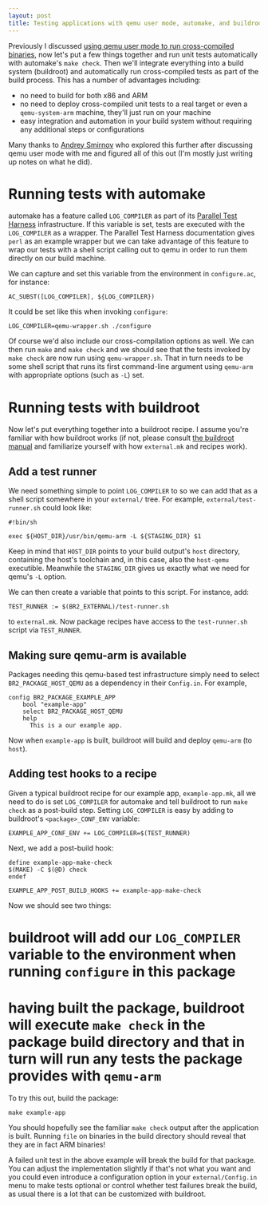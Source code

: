 ```yaml
---
layout: post
title: Testing applications with qemu user mode, automake, and buildroot
---
```


Previously I discussed [using qemu user mode to run cross-compiled binaries](http://yurovsky.github.io/2016/12/14/qemu-user-mode/), now let's put a few things
together and run unit tests automatically with automake's `make check`. Then
we'll integrate everything into a build system (buildroot) and automatically
run cross-compiled tests as part of the build process. This has a number of
advantages including:

* no need to build for both x86 and ARM
* no need to deploy cross-compiled unit tests to a real target or even a `qemu-system-arm` machine, they'll just run on your machine
* easy integration and automation in your build system without requiring any additional steps or configurations

Many thanks to [Andrey Smirnov](https://github.com/ndreys) who explored this
further after discussing qemu user mode with me and figured all of this out
(I'm mostly just writing up notes on what he did).

# Running tests with automake

automake has a feature called `LOG_COMPILER` as part of its [Parallel Test Harness](https://www.gnu.org/software/automake/manual/html_node/Parallel-Test-Harness.html) infrastructure. If this variable is set, tests are executed
with the `LOG_COMPILER` as a wrapper. The Parallel Test Harness documentation
gives `perl` as an example wrapper but we can take advantage of this feature to
wrap our tests with a shell script calling out to qemu in order to run them
directly on our build machine.

We can capture and set this variable from the environment in `configure.ac`,
for instance:

    AC_SUBST([LOG_COMPILER], ${LOG_COMPILER})

It could be set like this when invoking `configure`:

    LOG_COMPILER=qemu-wrapper.sh ./configure

Of course we'd also include our cross-compilation options as well. We can then
run `make` and `make check` and we should see that the tests invoked by `make check` are now run using `qemu-wrapper.sh`.  That in turn needs to be some shell
script that runs its first command-line argument using `qemu-arm` with appropriate options (such as `-L`) set.

# Running tests with buildroot

Now let's put everything together into a buildroot recipe. I assume you're
familiar with how buildroot works (if not, please consult [the buildroot manual](https://buildroot.org/downloads/manual/manual.html) and familiarize yourself with how `external.mk` and recipes work).

## Add a test runner

We need something simple to point `LOG_COMPILER` to so we can add that as a
shell script somewhere in your `external/` tree. For example, `external/test-runner.sh` could look like:

    #!bin/sh
    
    exec ${HOST_DIR}/usr/bin/qemu-arm -L ${STAGING_DIR} $1

Keep in mind that `HOST_DIR` points to your build output's `host` directory,
containing the host's toolchain and, in this case, also the `host-qemu` executible. Meanwhile the `STAGING_DIR` gives us exactly what we need for qemu's `-L`
option.

We can then create a variable that points to this script. For instance, add:

    TEST_RUNNER := $(BR2_EXTERNAL)/test-runner.sh

to `external.mk`. Now package recipes have access to the `test-runner.sh`
script via `TEST_RUNNER`.

## Making sure qemu-arm is available

Packages needing this qemu-based test infrastructure simply need to select
`BR2_PACKAGE_HOST_QEMU` as a dependency in their `Config.in`. For example,

    config BR2_PACKAGE_EXAMPLE_APP
        bool "example-app"
        select BR2_PACKAGE_HOST_QEMU
        help
          This is a our example app.

Now when `example-app` is built, buildroot will build and deploy `qemu-arm`
(to `host`).

## Adding test hooks to a recipe

Given a typical buildroot recipe for our example app, `example-app.mk`, all
we need to do is set `LOG_COMPILER` for automake and tell buildroot to run
`make check` as a post-build step.  Setting `LOG_COMPILER` is easy by adding
to buildroot's `<package>_CONF_ENV` variable:

    EXAMPLE_APP_CONF_ENV += LOG_COMPILER=$(TEST_RUNNER)

Next, we add a post-build hook:

    define example-app-make-check
    $(MAKE) -C $(@D) check
    endef
    
    EXAMPLE_APP_POST_BUILD_HOOKS += example-app-make-check

Now we should see two things:

# buildroot will add our `LOG_COMPILER` variable to the environment when running `configure` in this package
# having built the package, buildroot will execute `make check` in the package build directory and that in turn will run any tests the package provides with `qemu-arm`

To try this out, build the package:

    make example-app

You should hopefully see the familiar `make check` output after the application
is built. Running `file` on binaries in the build directory should reveal that
they are in fact ARM binaries!

A failed unit test in the above example will break the build for that package.
You can adjust the implementation slightly if that's not what you want and you
could even introduce a configuration option in your `external/Config.in` menu
to make tests optional or control whether test failures break the build, as
usual there is a lot that can be customized with buildroot.
